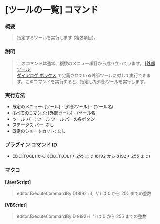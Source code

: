 # \[ツールの一覧\] コマンド

### 概要

> 指定するツールを実行します (複数項目)。

### 説明

> このコマンドは通常、複数のメニュー項目から成り立っています。 [\[外部ツール\] \
> ダイアログ ボックス](../../dlg/tools/index) で定義されている外部ツールに対して実行できます。このコマンドを実行すると、指定した外部ツールを実行します。

### 実行方法

- 既定のメニュー: \[ツール\] \- \[外部ツール\] \- (ツール名)
- [すべてのコマンド](../../glossary/allcommands): \[外部ツール\] \- (ツール名)
- ツール バー: ツール ツール バーの各ボタン
- ステータス バー: なし
- 既定のショートカット: なし

### プラグイン コマンド ID

- EEID\_TOOL1 から EEID\_TOOL1 + 255 まで (8192 から 8192 + 255 まで)

### マクロ

#### \[JavaScript\]

> editor.ExecuteCommandByID(8192+i);  // i は 0 から 255 までの整数

#### \[VBScript\]

> editor.ExecuteCommandByID 8192+i  ' i は 0 から 255 までの整数
